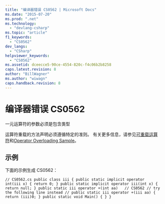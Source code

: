 ```yaml
---
title: "编译器错误 CS0562 | Microsoft Docs"
ms.date: "2015-07-20"
ms.prod: ".net"
ms.technology: 
  - "devlang-csharp"
ms.topic: "article"
f1_keywords: 
  - "CS0562"
dev_langs: 
  - "CSharp"
helpviewer_keywords: 
  - "CS0562"
ms.assetid: dceecce5-90ce-4554-820c-f4c06b2b8258
caps.latest.revision: 8
author: "BillWagner"
ms.author: "wiwagn"
caps.handback.revision: 8
---
```

# 编译器错误 CS0562
一元运算符的参数必须是包含类型  
  
 运算符重载的方法声明必须遵循特定的准则。 有关更多信息，请参见[可重载运算符](../../csharp/programming-guide/statements-expressions-operators/overloadable-operators.md)和[Operator Overloading Sample](http://msdn.microsoft.com/zh-cn/1c6b4610-0a49-4532-8fa7-f694cfc65743)。  
  
## 示例  
 下面的示例生成 CS0562：  
  
```  
// CS0562.cs public class iii { public static implicit operator int(iii x) { return 0; } public static implicit operator iii(int x) { return null; } public static iii operator +(int aa)   // CS0562 // try the following line instead // public static iii operator +(iii aa) { return (iii)0; } public static void Main() { } }  
```